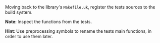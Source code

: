 Moving back to the library's `Makefile.uk`, register the tests sources to the build system.

**Note**: Inspect the functions from the tests.

**Hint**: Use preprocessing symbols to rename the tests main functions, in order to use them later.
